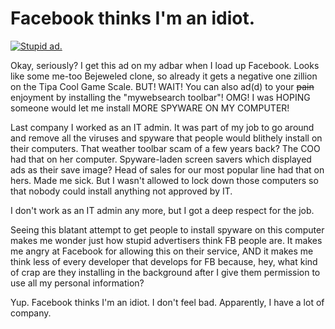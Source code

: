 # Facebook thinks I'm an idiot.

[![](http://westkarana.com/wp-content/uploads/2010/08/Fullscreen-capture-8252010-71315-PM.jpg "Stupid ad.")](http://westkarana.com/wp-content/uploads/2010/08/Fullscreen-capture-8252010-71315-PM.jpg)

Okay, seriously? I get this ad on my adbar when I load up Facebook. Looks like some me-too Bejeweled clone, so already it gets a negative one zillion on the Tipa Cool Game Scale. BUT! WAIT! You can also ad(d) to your ~~pain~~ enjoyment by installing the "mywebsearch toolbar"! OMG! I was HOPING someone would let me install MORE SPYWARE ON MY COMPUTER!

Last company I worked as an IT admin. It was part of my job to go around and remove all the viruses and spyware that people would blithely install on their computers. That weather toolbar scam of a few years back? The COO had that on her computer. Spyware-laden screen savers which displayed ads as their save image? Head of sales for our most popular line had that on hers. Made me sick. But I wasn't allowed to lock down those computers so that nobody could install anything not approved by IT.

I don't work as an IT admin any more, but I got a deep respect for the job.

Seeing this blatant attempt to get people to install spyware on this computer makes me wonder just how stupid advertisers think FB people are. It makes me angry at Facebook for allowing this on their service, AND it makes me think less of every developer that develops for FB because, hey, what kind of crap are they installing in the background after I give them permission to use all my personal information?

Yup. Facebook thinks I'm an idiot. I don't feel bad. Apparently, I have a lot of company.


